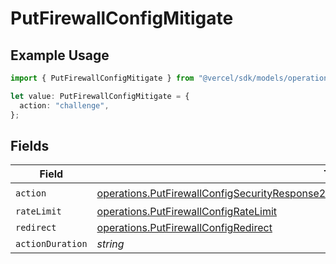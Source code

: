 # PutFirewallConfigMitigate

## Example Usage

```typescript
import { PutFirewallConfigMitigate } from "@vercel/sdk/models/operations/putfirewallconfig.js";

let value: PutFirewallConfigMitigate = {
  action: "challenge",
};
```

## Fields

| Field                                                                                                                                                                                                      | Type                                                                                                                                                                                                       | Required                                                                                                                                                                                                   | Description                                                                                                                                                                                                |
| ---------------------------------------------------------------------------------------------------------------------------------------------------------------------------------------------------------- | ---------------------------------------------------------------------------------------------------------------------------------------------------------------------------------------------------------- | ---------------------------------------------------------------------------------------------------------------------------------------------------------------------------------------------------------- | ---------------------------------------------------------------------------------------------------------------------------------------------------------------------------------------------------------- |
| `action`                                                                                                                                                                                                   | [operations.PutFirewallConfigSecurityResponse200ApplicationJSONResponseBodyActiveRulesAction](../../models/operations/putfirewallconfigsecurityresponse200applicationjsonresponsebodyactiverulesaction.md) | :heavy_check_mark:                                                                                                                                                                                         | N/A                                                                                                                                                                                                        |
| `rateLimit`                                                                                                                                                                                                | [operations.PutFirewallConfigRateLimit](../../models/operations/putfirewallconfigratelimit.md)                                                                                                             | :heavy_minus_sign:                                                                                                                                                                                         | N/A                                                                                                                                                                                                        |
| `redirect`                                                                                                                                                                                                 | [operations.PutFirewallConfigRedirect](../../models/operations/putfirewallconfigredirect.md)                                                                                                               | :heavy_minus_sign:                                                                                                                                                                                         | N/A                                                                                                                                                                                                        |
| `actionDuration`                                                                                                                                                                                           | *string*                                                                                                                                                                                                   | :heavy_minus_sign:                                                                                                                                                                                         | N/A                                                                                                                                                                                                        |